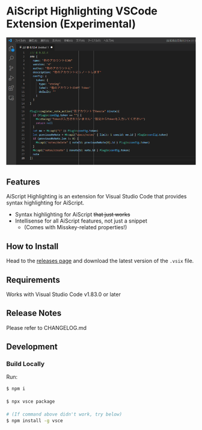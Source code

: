 # AiScript Highlighting VSCode Extension (Experimental)

![Screenshot](./readme-assets/screenshot.png)

## Features

AiScript Highlighting is an extension for Visual Studio Code that provides syntax highlighting for AiScript.

- Syntax highlighting for AiScript ~~that just works~~
- Intellisense for all AiScript features, not just a snippet
  - (Comes with Misskey-related properties!)

## How to Install

Head to the [releases page](https://github.com/misskey-dev/aiscript-vscode/releases) and download the latest version of the `.vsix` file.

## Requirements

Works with Visual Studio Code v1.83.0 or later

## Release Notes

Please refer to CHANGELOG.md

## Development

### Build Locally

Run:

```bash
$ npm i

$ npx vsce package

# (If command above didn't work, try below)
$ npm install -g vsce
```
